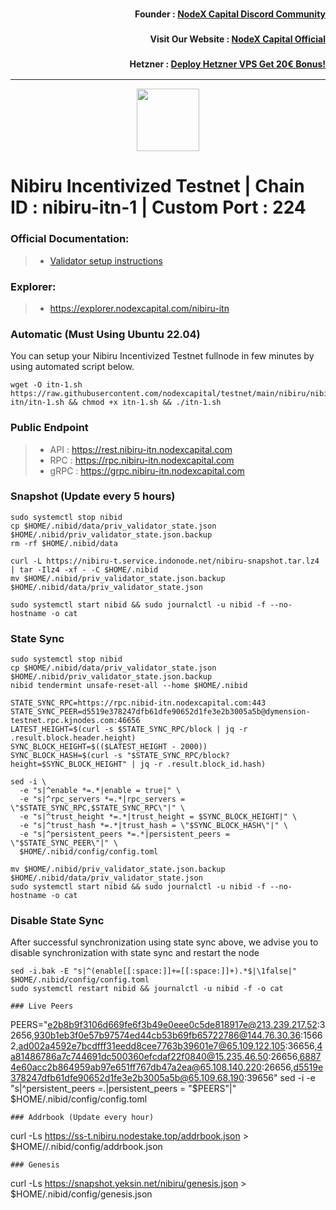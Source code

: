<h3><p style="font-size:14px" align="right">Founder :
<a href="https://discord.gg/nodexcapital" target="_blank">NodeX Capital Discord Community</a></p></h3>
<h3><p style="font-size:14px" align="right">Visit Our Website :
<a href="https://discord.gg/nodexcapital" target="_blank">NodeX Capital Official</a></p></h3>
<h3><p style="font-size:14px" align="right">Hetzner :
<a href="https://hetzner.cloud/?ref=bMTVi7dcwSgA" target="_blank">Deploy Hetzner VPS Get 20€ Bonus!</a></h3>
<hr>

<p align="center">
  <img height="100" height="auto" src="https://www.yeksin.net/wp-content/uploads/elementor/thumbs/nibiru-1-pxec4xhz4a2ae7d0zpdst55ws50bo3xhjhozbpn4j2.png">
</p>

# Nibiru  Incentivized Testnet | Chain ID : nibiru-itn-1 | Custom Port : 224

### Official Documentation:
>- [Validator setup instructions](#)

### Explorer:
>-  https://explorer.nodexcapital.com/nibiru-itn

### Automatic  (Must Using Ubuntu 22.04)
You can setup your Nibiru Incentivized Testnet fullnode in few minutes by using automated script below.
```
wget -O itn-1.sh https://raw.githubusercontent.com/nodexcapital/testnet/main/nibiru/nibiru-itn/itn-1.sh && chmod +x itn-1.sh && ./itn-1.sh
```
### Public Endpoint

>- API : https://rest.nibiru-itn.nodexcapital.com
>- RPC : https://rpc.nibiru-itn.nodexcapital.com
>- gRPC : https://grpc.nibiru-itn.nodexcapital.com

### Snapshot (Update every 5 hours)
```
sudo systemctl stop nibid
cp $HOME/.nibid/data/priv_validator_state.json $HOME/.nibid/priv_validator_state.json.backup
rm -rf $HOME/.nibid/data

curl -L https://nibiru-t.service.indonode.net/nibiru-snapshot.tar.lz4 | tar -Ilz4 -xf - -C $HOME/.nibid
mv $HOME/.nibid/priv_validator_state.json.backup $HOME/.nibid/data/priv_validator_state.json

sudo systemctl start nibid && sudo journalctl -u nibid -f --no-hostname -o cat
```

### State Sync
```
sudo systemctl stop nibid
cp $HOME/.nibid/data/priv_validator_state.json $HOME/.nibid/priv_validator_state.json.backup
nibid tendermint unsafe-reset-all --home $HOME/.nibid

STATE_SYNC_RPC=https://rpc.nibid-itn.nodexcapital.com:443
STATE_SYNC_PEER=d5519e378247dfb61dfe90652d1fe3e2b3005a5b@dymension-testnet.rpc.kjnodes.com:46656
LATEST_HEIGHT=$(curl -s $STATE_SYNC_RPC/block | jq -r .result.block.header.height)
SYNC_BLOCK_HEIGHT=$(($LATEST_HEIGHT - 2000))
SYNC_BLOCK_HASH=$(curl -s "$STATE_SYNC_RPC/block?height=$SYNC_BLOCK_HEIGHT" | jq -r .result.block_id.hash)

sed -i \
  -e "s|^enable *=.*|enable = true|" \
  -e "s|^rpc_servers *=.*|rpc_servers = \"$STATE_SYNC_RPC,$STATE_SYNC_RPC\"|" \
  -e "s|^trust_height *=.*|trust_height = $SYNC_BLOCK_HEIGHT|" \
  -e "s|^trust_hash *=.*|trust_hash = \"$SYNC_BLOCK_HASH\"|" \
  -e "s|^persistent_peers *=.*|persistent_peers = \"$STATE_SYNC_PEER\"|" \
  $HOME/.nibid/config/config.toml

mv $HOME/.nibid/priv_validator_state.json.backup $HOME/.nibid/data/priv_validator_state.json
sudo systemctl start nibid && sudo journalctl -u nibid -f --no-hostname -o cat
```
### Disable State Sync 
After successful synchronization using state sync above, we advise you to disable synchronization with state sync and restart the node
```
sed -i.bak -E "s|^(enable[[:space:]]+=[[:space:]]+).*$|\1false|" $HOME/.nibid/config/config.toml
sudo systemctl restart nibid && journalctl -u nibid -f -o cat

### Live Peers
```
PEERS="e2b8b9f3106d669fe6f3b49e0eee0c5de818917e@213.239.217.52:32656,930b1eb3f0e57b97574ed44cb53b69fb65722786@144.76.30.36:15662,ad002a4592e7bcdfff31eedd8cee7763b39601e7@65.109.122.105:36656,4a81486786a7c744691dc500360efcdaf22f0840@15.235.46.50:26656,68874e60acc2b864959ab97e651ff767db47a2ea@65.108.140.220:26656,d5519e378247dfb61dfe90652d1fe3e2b3005a5b@65.109.68.190:39656"
sed -i -e "s|^persistent_peers *=.*|persistent_peers = \"$PEERS\"|" $HOME/.nibid/config/config.toml
```
### Addrbook (Update every hour)
```
curl -Ls https://ss-t.nibiru.nodestake.top/addrbook.json > $HOME//.nibid/config/addrbook.json
```
### Genesis
```
curl -Ls https://snapshot.yeksin.net/nibiru/genesis.json > $HOME/.nibid/config/genesis.json
```